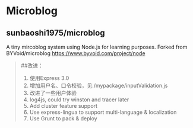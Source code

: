 Microblog
===================================================
sunbaoshi1975/microblog
-------------------------------------------------
A tiny mircoblog system using Node.js for learning purposes.
Forked from BYVoid/microblog
https://www.byvoid.com/project/node

> ##改进：
> 1. 使用Express 3.0
> 2. 增加用户名、口令校验，见./mypackage/inputValidation.js
> 3. 改进了一些用户体验
> 4. log4js, could try winston and tracer later
> 5. Add cluster feature support
> 6. Use express-lingua to support multi-language & localization
> 7. Use Grunt to pack & deploy